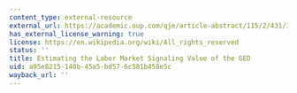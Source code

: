 ```yaml
---
content_type: external-resource
external_url: https://academic.oup.com/qje/article-abstract/115/2/431/1840448/Estimating-the-Labor-Market-Signaling-Value-of-the?redirectedFrom=fulltext
has_external_license_warning: true
license: https://en.wikipedia.org/wiki/All_rights_reserved
status: ''
title: Estimating the Labor Market Signaling Value of the GED
uid: a95e8215-140b-45a5-bd57-6c581b458e5c
wayback_url: ''
---
```


